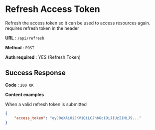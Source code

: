# Refresh Access Token

Refresh the access token so it can be used to access resources again.
requires refresh token in the header

**URL** : `/api/refresh`

**Method** : `POST`

**Auth required** : YES (Refresh Token)

## Success Response

**Code** : `200 OK`

**Content examples**

When a valid refresh token is submitted

```json
{
    "access_token": "eyJ0eXAiOiJKV1QiLCJhbGciOiJIUzI1NiJ9..."
}
```
